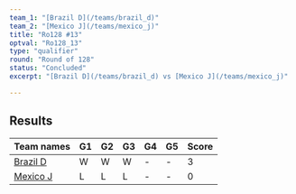 ```yaml
---
team_1: "[Brazil D](/teams/brazil_d)"
team_2: "[Mexico J](/teams/mexico_j)"
title: "Ro128 #13"
optval: "Ro128_13"
type: "qualifier"
round: "Round of 128"
status: "Concluded"
excerpt: "[Brazil D](/teams/brazil_d) vs [Mexico J](/teams/mexico_j)"

---
```

## Results

| Team names | G1 | G2 | G3 | G4 | G5 | Score |
| -- | -- | -- | -- | -- | -- | -- |
| [Brazil D](/teams/brazil_d) | W | W | W | - | - | 3 |
| [Mexico J](/teams/mexico_j) | L | L | L | - | - | 0 |
